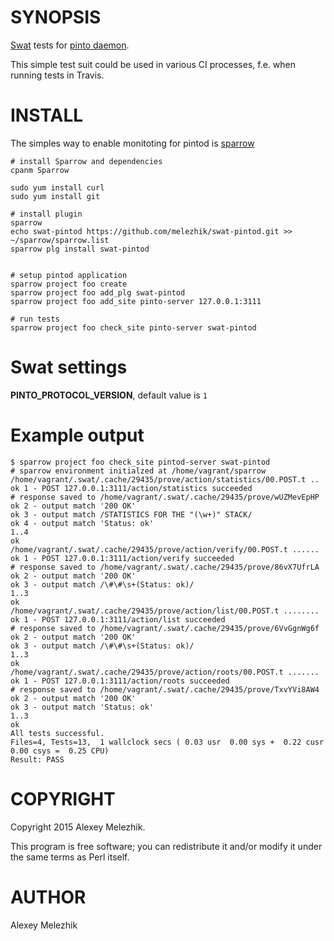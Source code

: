 # SYNOPSIS

[Swat](https://github.com/melezhik/swat) tests for [pinto daemon](http://search.cpan.org/perldoc?pintod).

This simple test suit could be used in various CI processes, f.e. when running tests in Travis.

# INSTALL

The simples way to enable monitoting for pintod is [sparrow](https://github.com/melezhik/sparrow.git)

    # install Sparrow and dependencies
    cpanm Sparrow

    sudo yum install curl
    sudo yum install git

    # install plugin
    sparrow
    echo swat-pintod https://github.com/melezhik/swat-pintod.git >> ~/sparrow/sparrow.list
    sparrow plg install swat-pintod


    # setup pintod application
    sparrow project foo create
    sparrow project foo add_plg swat-pintod
    sparrow project foo add_site pinto-server 127.0.0.1:3111

    # run tests
    sparrow project foo check_site pinto-server swat-pintod

  
# Swat settings

**PINTO\_PROTOCOL\_VERSION**, default value is `1`

# Example output

    $ sparrow project foo check_site pintod-server swat-pintod
    # sparrow environment initialzed at /home/vagrant/sparrow
    /home/vagrant/.swat/.cache/29435/prove/action/statistics/00.POST.t ..
    ok 1 - POST 127.0.0.1:3111/action/statistics succeeded
    # response saved to /home/vagrant/.swat/.cache/29435/prove/wUZMevEpHP
    ok 2 - output match '200 OK'
    ok 3 - output match /STATISTICS FOR THE "(\w+)" STACK/
    ok 4 - output match 'Status: ok'
    1..4
    ok
    /home/vagrant/.swat/.cache/29435/prove/action/verify/00.POST.t ......
    ok 1 - POST 127.0.0.1:3111/action/verify succeeded
    # response saved to /home/vagrant/.swat/.cache/29435/prove/86vX7UfrLA
    ok 2 - output match '200 OK'
    ok 3 - output match /\#\#\s+(Status: ok)/
    1..3
    ok
    /home/vagrant/.swat/.cache/29435/prove/action/list/00.POST.t ........
    ok 1 - POST 127.0.0.1:3111/action/list succeeded
    # response saved to /home/vagrant/.swat/.cache/29435/prove/6VvGgnWg6f
    ok 2 - output match '200 OK'
    ok 3 - output match /\#\#\s+(Status: ok)/
    1..3
    ok
    /home/vagrant/.swat/.cache/29435/prove/action/roots/00.POST.t .......
    ok 1 - POST 127.0.0.1:3111/action/roots succeeded
    # response saved to /home/vagrant/.swat/.cache/29435/prove/TxvYVi8AW4
    ok 2 - output match '200 OK'
    ok 3 - output match 'Status: ok'
    1..3
    ok
    All tests successful.
    Files=4, Tests=13,  1 wallclock secs ( 0.03 usr  0.00 sys +  0.22 cusr  0.00 csys =  0.25 CPU)
    Result: PASS
    

# COPYRIGHT

Copyright 2015 Alexey Melezhik.

This program is free software; you can redistribute it and/or modify it under the same terms as Perl itself.

# AUTHOR

Alexey Melezhik

